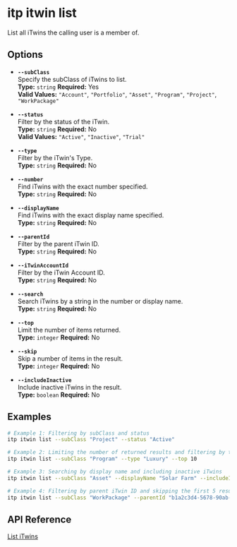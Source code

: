 # itp itwin list

List all iTwins the calling user is a member of.

## Options

- **`--subClass`**  
  Specify the subClass of iTwins to list.  
  **Type:** `string` **Required:** Yes  
  **Valid Values:** `"Account"`, `"Portfolio"`, `"Asset"`, `"Program"`, `"Project"`, `"WorkPackage"`

- **`--status`**  
  Filter by the status of the iTwin.  
  **Type:** `string` **Required:** No  
  **Valid Values:** `"Active"`, `"Inactive"`, `"Trial"`

- **`--type`**  
  Filter by the iTwin's Type.  
  **Type:** `string` **Required:** No

- **`--number`**  
  Find iTwins with the exact number specified.  
  **Type:** `string` **Required:** No

- **`--displayName`**  
  Find iTwins with the exact display name specified.  
  **Type:** `string` **Required:** No

- **`--parentId`**  
  Filter by the parent iTwin ID.  
  **Type:** `string` **Required:** No

- **`--iTwinAccountId`**  
  Filter by the iTwin Account ID.  
  **Type:** `string` **Required:** No

- **`--search`**  
  Search iTwins by a string in the number or display name.  
  **Type:** `string` **Required:** No

- **`--top`**  
  Limit the number of items returned.  
  **Type:** `integer` **Required:** No

- **`--skip`**  
  Skip a number of items in the result.  
  **Type:** `integer` **Required:** No

- **`--includeInactive`**  
  Include inactive iTwins in the result.  
  **Type:** `boolean` **Required:** No

## Examples

```bash
# Example 1: Filtering by subClass and status
itp itwin list --subClass "Project" --status "Active"

# Example 2: Limiting the number of returned results and filtering by type
itp itwin list --subClass "Program" --type "Luxury" --top 10

# Example 3: Searching by display name and including inactive iTwins
itp itwin list --subClass "Asset" --displayName "Solar Farm" --includeInactive true

# Example 4: Filtering by parent iTwin ID and skipping the first 5 results
itp itwin list --subClass "WorkPackage" --parentId "b1a2c3d4-5678-90ab-cdef-1234567890ab" --skip 5
```

## API Reference

[List iTwins](https://developer.bentley.com/apis/itwins/operations/get-my-itwins/)
